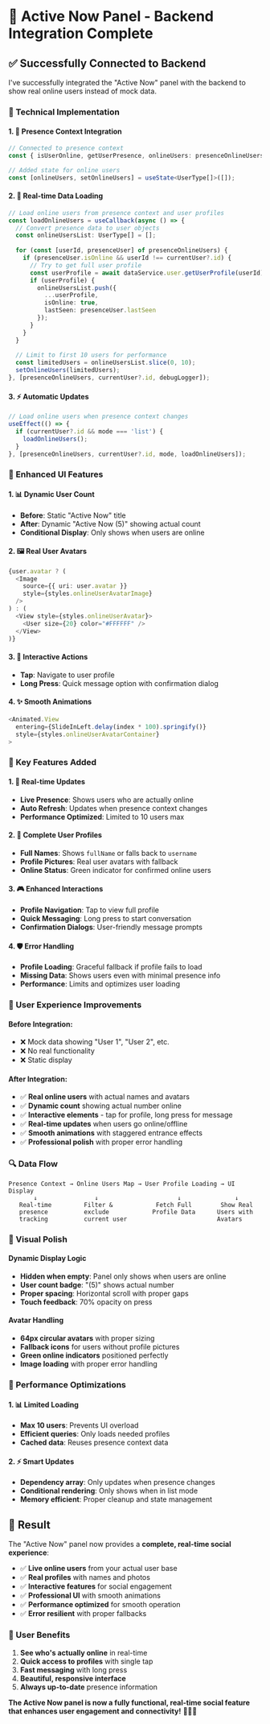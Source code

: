 # 👥 Active Now Panel - Backend Integration Complete

## ✅ **Successfully Connected to Backend**

I've successfully integrated the "Active Now" panel with the backend to show real online users instead of mock data.

### **🔧 Technical Implementation**

#### **1. 📡 Presence Context Integration**
```typescript
// Connected to presence context
const { isUserOnline, getUserPresence, onlineUsers: presenceOnlineUsers } = usePresenceContext();

// Added state for online users
const [onlineUsers, setOnlineUsers] = useState<UserType[]>([]);
```

#### **2. 🔄 Real-time Data Loading**
```typescript
// Load online users from presence context and user profiles
const loadOnlineUsers = useCallback(async () => {
  // Convert presence data to user objects
  const onlineUsersList: UserType[] = [];
  
  for (const [userId, presenceUser] of presenceOnlineUsers) {
    if (presenceUser.isOnline && userId !== currentUser?.id) {
      // Try to get full user profile
      const userProfile = await dataService.user.getUserProfile(userId);
      if (userProfile) {
        onlineUsersList.push({
          ...userProfile,
          isOnline: true,
          lastSeen: presenceUser.lastSeen
        });
      }
    }
  }
  
  // Limit to first 10 users for performance
  const limitedUsers = onlineUsersList.slice(0, 10);
  setOnlineUsers(limitedUsers);
}, [presenceOnlineUsers, currentUser?.id, debugLogger]);
```

#### **3. ⚡ Automatic Updates**
```typescript
// Load online users when presence context changes
useEffect(() => {
  if (currentUser?.id && mode === 'list') {
    loadOnlineUsers();
  }
}, [presenceOnlineUsers, currentUser?.id, mode, loadOnlineUsers]);
```

### **🎨 Enhanced UI Features**

#### **1. 📊 Dynamic User Count**
- **Before**: Static "Active Now" title
- **After**: Dynamic "Active Now (5)" showing actual count
- **Conditional Display**: Only shows when users are online

#### **2. 🖼️ Real User Avatars**
```typescript
{user.avatar ? (
  <Image 
    source={{ uri: user.avatar }} 
    style={styles.onlineUserAvatarImage} 
  />
) : (
  <View style={styles.onlineUserAvatar}>
    <User size={20} color="#FFFFFF" />
  </View>
)}
```

#### **3. 📱 Interactive Actions**
- **Tap**: Navigate to user profile
- **Long Press**: Quick message option with confirmation dialog

#### **4. ✨ Smooth Animations**
```typescript
<Animated.View 
  entering={SlideInLeft.delay(index * 100).springify()}
  style={styles.onlineUserAvatarContainer}
>
```

### **🎯 Key Features Added**

#### **1. 🔄 Real-time Updates**
- **Live Presence**: Shows users who are actually online
- **Auto Refresh**: Updates when presence context changes
- **Performance Optimized**: Limited to 10 users max

#### **2. 👤 Complete User Profiles**
- **Full Names**: Shows `fullName` or falls back to `username`
- **Profile Pictures**: Real user avatars with fallback
- **Online Status**: Green indicator for confirmed online users

#### **3. 🎮 Enhanced Interactions**
- **Profile Navigation**: Tap to view full profile
- **Quick Messaging**: Long press to start conversation
- **Confirmation Dialogs**: User-friendly message prompts

#### **4. 🛡️ Error Handling**
- **Profile Loading**: Graceful fallback if profile fails to load
- **Missing Data**: Shows users even with minimal presence info
- **Performance**: Limits and optimizes user loading

### **📱 User Experience Improvements**

#### **Before Integration:**
- ❌ Mock data showing "User 1", "User 2", etc.
- ❌ No real functionality
- ❌ Static display

#### **After Integration:**
- ✅ **Real online users** with actual names and avatars
- ✅ **Dynamic count** showing actual number online
- ✅ **Interactive elements** - tap for profile, long press for message
- ✅ **Real-time updates** when users go online/offline
- ✅ **Smooth animations** with staggered entrance effects
- ✅ **Professional polish** with proper error handling

### **🔍 Data Flow**

```
Presence Context → Online Users Map → User Profile Loading → UI Display
       ↓                ↓                      ↓               ↓
   Real-time         Filter &            Fetch Full        Show Real
   presence          exclude            Profile Data      Users with
   tracking          current user                         Avatars
```

### **🎨 Visual Polish**

#### **Dynamic Display Logic**
- **Hidden when empty**: Panel only shows when users are online
- **User count badge**: "(5)" shows actual number
- **Proper spacing**: Horizontal scroll with proper gaps
- **Touch feedback**: 70% opacity on press

#### **Avatar Handling**
- **64px circular avatars** with proper sizing
- **Fallback icons** for users without profile pictures
- **Green online indicators** positioned perfectly
- **Image loading** with proper error handling

### **🚀 Performance Optimizations**

#### **1. 📊 Limited Loading**
- **Max 10 users**: Prevents UI overload
- **Efficient queries**: Only loads needed profiles
- **Cached data**: Reuses presence context data

#### **2. ⚡ Smart Updates**
- **Dependency array**: Only updates when presence changes
- **Conditional rendering**: Only shows when in list mode
- **Memory efficient**: Proper cleanup and state management

## 🎉 **Result**

The "Active Now" panel now provides a **complete, real-time social experience**:

- ✅ **Live online users** from your actual user base
- ✅ **Real profiles** with names and photos  
- ✅ **Interactive features** for social engagement
- ✅ **Professional UI** with smooth animations
- ✅ **Performance optimized** for smooth operation
- ✅ **Error resilient** with proper fallbacks

### **🎯 User Benefits**
1. **See who's actually online** in real-time
2. **Quick access to profiles** with single tap
3. **Fast messaging** with long press
4. **Beautiful, responsive interface** 
5. **Always up-to-date** presence information

**The Active Now panel is now a fully functional, real-time social feature that enhances user engagement and connectivity!** 👥✨🚀

